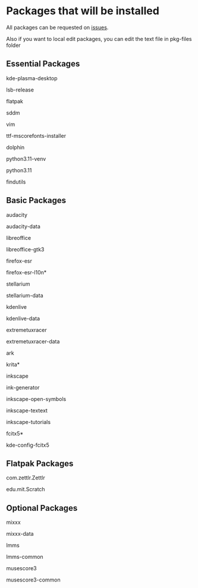 # Packages that will be installed

All packages can be requested on [issues](https://github.com/blusewill/SchoolLinux-v2/issues/new?assignees=&labels=enhancement&projects=&template=request-software.md&title=%5BRequest%5D).

Also if you want to local edit packages, you can edit the text file in pkg-files folder

## Essential Packages

kde-plasma-desktop

lsb-release

flatpak

sddm

vim

ttf-mscorefonts-installer

dolphin

python3.11-venv

python3.11

findutils

## Basic Packages

audacity

audacity-data

libreoffice

libreoffice-gtk3

firefox-esr

firefox-esr-l10n*

stellarium

stellarium-data

kdenlive

kdenlive-data

extremetuxracer

extremetuxracer-data

ark

krita*

inkscape

ink-generator

inkscape-open-symbols

inkscape-textext

inkscape-tutorials

fcitx5*

kde-config-fcitx5

## Flatpak Packages

com.zettlr.Zettlr

edu.mit.Scratch

## Optional Packages

mixxx

mixxx-data

lmms

lmms-common

musescore3

musescore3-common
